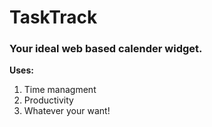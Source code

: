 # TaskTrack

### Your ideal web based calender widget.

**Uses:**
1. Time managment
2. Productivity
3. Whatever your want!
